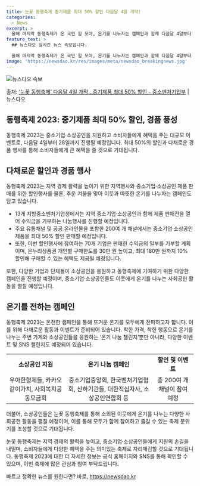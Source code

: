 ```yaml
---
title: 눈꽃 동행축제 중기제품 최대 50% 할인 다음달 4일 개막!
categories:
  - News
excerpt: >
  올해 마지막 동행축제가 온 국민 힘 모아, 온기를 나누자는 캠페인과 함께 다음달 4일부터 연말까지 28일간 …
feature_text: >
  ## 뉴스다오 실시간 뉴스 속보입니다.

  올해 마지막 동행축제가 온 국민 힘 모아, 온기를 나누자는 캠페인과 함께 다음달 4일부터 연말까지 28일간 …
image: 'https://newsdao.kr/res/images/meta/newsdao_breakingnews.jpg'
---
```


![뉴스다오 속보](https://newsdao.kr/res/images/meta/newsdao_breakingnews.jpg)

<p>출처: <a href="https://newsdao.kr/2670" rel="dofollow">‘눈꽃 동행축제’ 다음달 4일 개막…중기제품 최대 50% 할인  - 중소벤처기업부</a> | 뉴스다오</p>

<h2>동행축제 2023: 중기제품 최대 50% 할인, 경품 풍성</h2>

동행축제 2023는 중소기업·소상공인을 지원하고 소비자들에게 혜택을 주는 대규모 이벤트로, 다음달 4일부터 28일까지 진행될 예정입니다. 최대 50%의 할인과 다채로운 경품 행사를 통해 소비자들에게 큰 혜택을 줄 것으로 기대됩니다.

<h2>다채로운 할인과 경품 행사</h2>
<p data-ke-size="size16">동행축제 2023는 지역 경제 활력을 높이기 위한 지역행사와 중소기업·소상공인 제품 판매를 위한 할인행사를 물론, 추운 겨울을 맞아 이웃과 따뜻한 온기를 나누자는 캠페인도 담고 있습니다.</p>
<ul>
  <li>13개 지방중소벤처기업청에서는 지역 중소기업·소상공인과 함께 제품 판매전을 열어 수익금을 기부하는 나눔행사를 진행할 예정입니다.</li>
  <li>주요 유통채널 및 공공 온라인몰을 포함한 200여 개 채널에서는 중소기업·소상공인 제품을 최대 50% 할인 판매할 예정입니다.</li>
  <li>또한, 이번 할인행사에 참여하는 70개 기업은 판매한 수익금의 일부를 기부할 계획이며, 온누리상품권 개인별 구매한도를 30만 원 높이고, 최대 180만 원까지 10% 할인해 구매할 수 있는 혜택도 제공될 예정입니다.</li>
</ul>
<p data-ke-size="size16">또한, 다양한 기업과 단체들이 소상공인을 응원하고 동행축제에 기여하기 위한 다양한 캠페인을 진행할 예정이며, 중소기업·소상공인들도 이웃에게 온기를 나누는 사회공헌 활동을 펼칠 예정입니다.</p>

<h2>온기를 전하는 캠페인</h2>
<p data-ke-size="size16">동행축제 2023는 온전한 캠페인을 통해 뜨거운 온기를 모두에게 전파하고자 합니다. 이를 위해 다채로운 활동과 이벤트가 준비되어 있습니다. 착한 가격, 착한 행동으로 온기를 나누는 주변 가게와 소상공인들을 응원하는 ‘온기 나눔 챌린지’뿐만 아니라, 다양한 이벤트 및 SNS 챌린지도 예정되어 있습니다.</p>
<table>
  <tr>
    <td style="text-align: center; height: 17px;"><b>소상공인 지원</b></td>
    <td style="text-align: center; height: 17px;"><b>온기 나눔 캠페인</b></td>
    <td style="text-align: center; height: 17px;"><b>할인 및 이벤트</b></td>
  </tr>
  <tr>
    <td style="text-align: center; height: 17px;">우아한형제들, 카카오같이가치, 사회복지공동모금회</td>
    <td style="text-align: center; height: 17px;">중소기업중앙회, 한국벤처기업협회, 산하기관들, 대한적십자사, 소상공인연합회 등</td>
    <td style="text-align: center; height: 17px;">총 200여 개 채널이 참여 예정</td>
  </tr>
</table>
<p data-ke-size="size16">더불어, 소상공인들은 눈꽃 동행축제를 통해 소외된 이웃에게 온기를 나누는 다양한 사회공헌 활동을 펼칠 예정이며, 이를 통해 모두가 함께 참여하고 즐길 수 있는 축제 분위기를 조성할 것으로 기대됩니다.</p>

눈꽃 동행축제는 지역 경제의 활력을 높이고, 중소기업·소상공인들에게 지원의 손길을 내밀며, 소비자들에게 다양한 혜택을 주는 의미있는 축제로 자리매김할 것으로 기대됩니다. 동행축제 2023에 대한 더 자세한 정보는 공식 홈페이지와 SNS를 통해 확인할 수 있으며, 이번 축제에 많은 관심과 참여 부탁드립니다. 

빠르고 정확한 뉴스를 원한다면? 바로, <a href="https://newsdao.kr" rel="dofollow">https://newsdao.kr</a>


